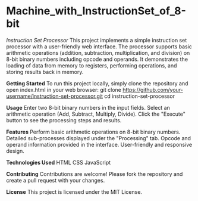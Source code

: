 # Machine_with_InstructionSet_of_8-bit
_Instruction Set Processor_
This project implements a simple instruction set processor with a user-friendly web interface. The processor supports basic arithmetic operations 
(addition, subtraction, multiplication, and division) on 8-bit binary numbers including opcode and operands. It demonstrates the loading of data from memory to registers,
performing operations, and storing results back in memory.

**Getting Started**
To run this project locally, simply clone the repository and open index.html in your web browser:
git clone https://github.com/your-username/instruction-set-processor.git
cd instruction-set-processor

**Usage**
Enter two 8-bit binary numbers in the input fields.
Select an arithmetic operation (Add, Subtract, Multiply, Divide).
Click the "Execute" button to see the processing steps and results.

**Features**
Perform basic arithmetic operations on 8-bit binary numbers.
Detailed sub-processes displayed under the "Processing" tab.
Opcode and operand information provided in the interface.
User-friendly and responsive design.

**Technologies Used**
HTML
CSS
JavaScript

**Contributing**
Contributions are welcome! Please fork the repository and create a pull request with your changes.

**License**
This project is licensed under the MIT License.
